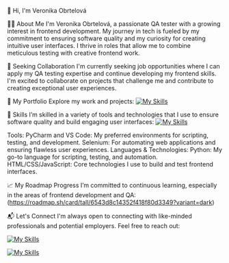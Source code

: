 👋 Hi, I'm Veronika Obrtelová

👩‍💻 About Me
I'm Veronika Obrtelová, a passionate QA tester with a growing interest in frontend development. My journey in tech is fueled by my commitment to ensuring software quality and my curiosity for creating intuitive user interfaces. I thrive in roles that allow me to combine meticulous testing with creative frontend work.

💼 Seeking Collaboration
I'm currently seeking job opportunities where I can apply my QA testing expertise and continue developing my frontend skills. I'm excited to collaborate on projects that challenge me and contribute to creating exceptional user experiences.

🌟 My Portfolio
Explore my work and projects:
[![My Skills](https://skillicons.dev/icons?i=github)](https://veronikaobrtelova.netlify.app)

🚀 Skills
I’m skilled in a variety of tools and technologies that I use to ensure software quality and build engaging user interfaces:
[![My Skills](https://skillicons.dev/icons?i=pycharm,vscode,python,selenium,html,css,js)](https://skillicons.dev)

Tools:
PyCharm and VS Code: My preferred environments for scripting, testing, and development.
Selenium: For automating web applications and ensuring flawless user experiences.
Languages & Technologies:
Python: My go-to language for scripting, testing, and automation.
HTML/CSS/JavaScript: Core technologies I use to build and test frontend interfaces.

📈 My Roadmap Progress
I’m committed to continuous learning, especially in the areas of frontend development and QA:
(https://roadmap.sh/card/tall/6543d8c14352f418f80d3349?variant=dark)

📬 Let's Connect
I'm always open to connecting with like-minded professionals and potential employers. Feel free to reach out:

[![My Skills](https://skillicons.dev/icons?i=linkedin)](https://www.linkedin.com/in/veronika-obrtelov%C3%A1/)

[![My Skills](https://skillicons.dev/icons?i=gmail)](https://mail.google.com/mail/?view=cm&fs=1&to=veronika.obrtelova181@gmail.com)



